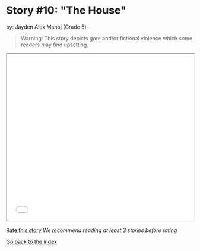 # Story #10: "The House"
by: Jayden Alex Manoj (Grade 5)

>Warning: This story depicts gore and/or fictional violence which some readers may find upsetting.


<iframe src="../stories/10_The House.....html" height="450px" width="100%"> </iframe>

[Rate this story](https://forms.gle/zbTTGuidhwvabMLT9) *We recommend reading at least 3 stories before rating*

[Go back to the index](../index.md)

